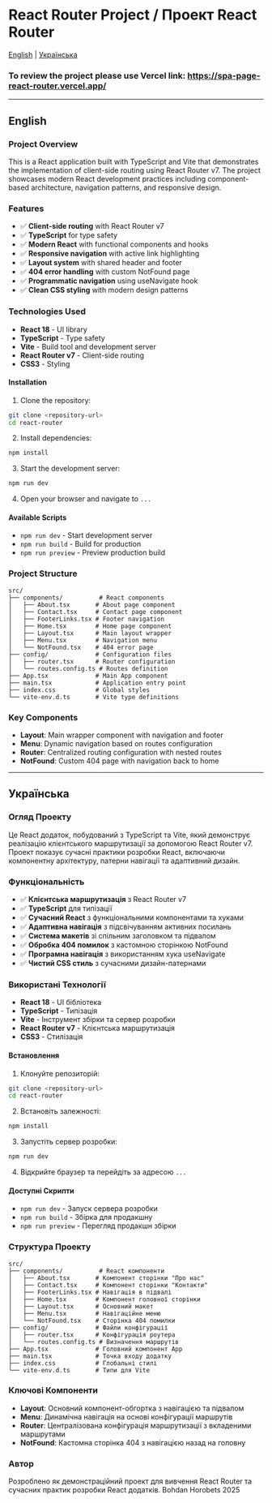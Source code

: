 # React Router Project / Проект React Router

[English](#english) | [Українська](#українська)

### To review the project please use Vercel link: https://spa-page-react-router.vercel.app/

---

## English

### Project Overview
This is a React application built with TypeScript and Vite that demonstrates the implementation of client-side routing using React Router v7. The project showcases modern React development practices including component-based architecture, navigation patterns, and responsive design.

### Features
- ✅ **Client-side routing** with React Router v7
- ✅ **TypeScript** for type safety
- ✅ **Modern React** with functional components and hooks
- ✅ **Responsive navigation** with active link highlighting
- ✅ **Layout system** with shared header and footer
- ✅ **404 error handling** with custom NotFound page
- ✅ **Programmatic navigation** using useNavigate hook
- ✅ **Clean CSS styling** with modern design patterns

### Technologies Used
- **React 18** - UI library
- **TypeScript** - Type safety
- **Vite** - Build tool and development server
- **React Router v7** - Client-side routing
- **CSS3** - Styling

#### Installation
1. Clone the repository:
```bash
git clone <repository-url>
cd react-router
```

2. Install dependencies:
```bash
npm install
```

3. Start the development server:
```bash
npm run dev
```

4. Open your browser and navigate to `...`

#### Available Scripts
- `npm run dev` - Start development server
- `npm run build` - Build for production
- `npm run preview` - Preview production build

### Project Structure
```
src/
├── components/          # React components
│   ├── About.tsx       # About page component
│   ├── Contact.tsx     # Contact page component
│   ├── FooterLinks.tsx # Footer navigation
│   ├── Home.tsx        # Home page component
│   ├── Layout.tsx      # Main layout wrapper
│   ├── Menu.tsx        # Navigation menu
│   └── NotFound.tsx    # 404 error page
├── config/             # Configuration files
│   ├── router.tsx      # Router configuration
│   └── routes.config.ts # Routes definition
├── App.tsx             # Main App component
├── main.tsx            # Application entry point
├── index.css           # Global styles
└── vite-env.d.ts       # Vite type definitions
```

### Key Components
- **Layout**: Main wrapper component with navigation and footer
- **Menu**: Dynamic navigation based on routes configuration
- **Router**: Centralized routing configuration with nested routes
- **NotFound**: Custom 404 page with navigation back to home

---

## Українська

### Огляд Проекту
Це React додаток, побудований з TypeScript та Vite, який демонструє реалізацію клієнтського маршрутизації за допомогою React Router v7. Проект показує сучасні практики розробки React, включаючи компонентну архітектуру, патерни навігації та адаптивний дизайн.

### Функціональність
- ✅ **Клієнтська маршрутизація** з React Router v7
- ✅ **TypeScript** для типізації
- ✅ **Сучасний React** з функціональними компонентами та хуками
- ✅ **Адаптивна навігація** з підсвічуванням активних посилань
- ✅ **Система макетів** зі спільним заголовком та підвалом
- ✅ **Обробка 404 помилок** з кастомною сторінкою NotFound
- ✅ **Програмна навігація** з використанням хука useNavigate
- ✅ **Чистий CSS стиль** з сучасними дизайн-патернами

### Використані Технології
- **React 18** - UI бібліотека
- **TypeScript** - Типізація
- **Vite** - Інструмент збірки та сервер розробки
- **React Router v7** - Клієнтська маршрутизація
- **CSS3** - Стилізація

#### Встановлення
1. Клонуйте репозиторій:
```bash
git clone <repository-url>
cd react-router
```

2. Встановіть залежності:
```bash
npm install
```

3. Запустіть сервер розробки:
```bash
npm run dev
```

4. Відкрийте браузер та перейдіть за адресою `...`

#### Доступні Скрипти
- `npm run dev` - Запуск сервера розробки
- `npm run build` - Збірка для продакшну
- `npm run preview` - Перегляд продакшн збірки

### Структура Проекту
```
src/
├── components/          # React компоненти
│   ├── About.tsx       # Компонент сторінки "Про нас"
│   ├── Contact.tsx     # Компонент сторінки "Контакти"
│   ├── FooterLinks.tsx # Навігація в підвалі
│   ├── Home.tsx        # Компонент головної сторінки
│   ├── Layout.tsx      # Основний макет
│   ├── Menu.tsx        # Навігаційне меню
│   └── NotFound.tsx    # Сторінка 404 помилки
├── config/             # Файли конфігурації
│   ├── router.tsx      # Конфігурація роутера
│   └── routes.config.ts # Визначення маршрутів
├── App.tsx             # Головний компонент App
├── main.tsx            # Точка входу додатку
├── index.css           # Глобальні стилі
└── vite-env.d.ts       # Типи для Vite
```

### Ключові Компоненти
- **Layout**: Основний компонент-обгортка з навігацією та підвалом
- **Menu**: Динамічна навігація на основі конфігурації маршрутів
- **Router**: Централізована конфігурація маршрутизації з вкладеними маршрутами
- **NotFound**: Кастомна сторінка 404 з навігацією назад на головну

### Автор
Розроблено як демонстраційний проект для вивчення React Router та сучасних практик розробки React додатків. Bohdan Horobets 2025

